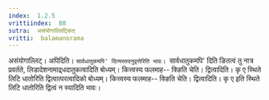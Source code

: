 ```yaml
---
index:  1.2.5
vrittiindex:  88
sutra:  असंयोगाल्लिट्कित्
vritti:  balamanorama 
---
```


असंयोगाल्लिट्। अपिदिति। `सार्वधातुकमपि' दित्यस्तदनुवृत्तेरिति भावः। `सार्वधातुकमपि' दिति ङितत्वं तु नात्र प्रवर्तते, लिडादेशनामाद्र्धदातुकत्वादिति बोध्यम्। कित्त्वस्य फलमाह-- क्ङिति चेति। द्वित्वादिति। कृ ए स्थिते लिटि धातोरिति द्वित्वात्परत्वादिको बोध्यम्। कित्त्वस्य फलमाह-- क्ङिति चेति। द्वित्वादिति। कृ ए इति स्थिते लिटि धातोरिति द्वित्वं न स्यादिति भावः।

